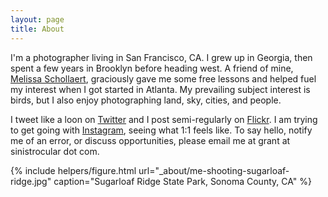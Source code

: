 ```yaml
---
layout: page
title: About
---
```


I'm a photographer living in San Francisco, CA. I grew up in Georgia, then spent a few years in Brooklyn before heading west. A friend of mine, [Melissa Schollaert](http://msp-photography.com/), graciously gave me some free lessons and helped fuel my interest when I got started in Atlanta. My prevailing subject interest is birds, but I also enjoy photographing land, sky, cities, and people.

I tweet like a loon on [Twitter](https://twitter.com/cozywigwam) and I post semi-regularly on [Flickr](https://www.flickr.com/photos/semitone/). I am trying to get going with [Instagram](https://www.instagram.com/sinistrocular/), seeing what 1:1 feels like. To say hello, notify me of an error, or discuss opportunities, please email me at grant at sinistrocular dot com.

{% include helpers/figure.html
url="_about/me-shooting-sugarloaf-ridge.jpg"
caption="Sugarloaf Ridge State Park, Sonoma County, CA" %}

